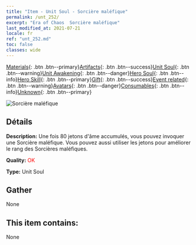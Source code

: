 ```yaml
---
title: "Item - Unit Soul - Sorcière maléfique"
permalink: /unt_252/
excerpt: "Era of Chaos  Sorcière maléfique"
last_modified_at: 2021-07-21
locale: fr
ref: "unt_252.md"
toc: false
classes: wide
---
```

 [Materials](/ItemsFR/){: .btn .btn--primary}[Artifacts](/ItemsFR/Artifacts/){: .btn .btn--success}[Unit Soul](/ItemsFR/UnitSoul/){: .btn .btn--warning}[Unit Awakening](/ItemsFR/UnitAwakening/){: .btn .btn--danger}[Hero Soul](/ItemsFR/HeroSoul/){: .btn .btn--info}[Hero Skill](/ItemsFR/HeroSkill/){: .btn .btn--primary}[Gift](/ItemsFR/Gift/){: .btn .btn--success}[Event related](/ItemsFR/Events/){: .btn .btn--warning}[Avatars](/ItemsFR/Avatars/){: .btn .btn--danger}[Consumables](/ItemsFR/Consumables/){: .btn .btn--info}[Unknown](/ItemsFR/Unknown/){: .btn .btn--primary}

 ![Sorcière maléfique](/images/u/ti_xiemonv.jpg)

## Détails
 **Description:** Une fois 80 jetons d'âme accumulés, vous pouvez invoquer une Sorcière maléfique. Vous pouvez aussi utiliser les jetons pour améliorer le rang des Sorcières maléfiques.

 **Quality:** <span style="color: #FF0000">OK</span>

 **Type:** Unit Soul

## Gather

  None

## This item contains:

  None

